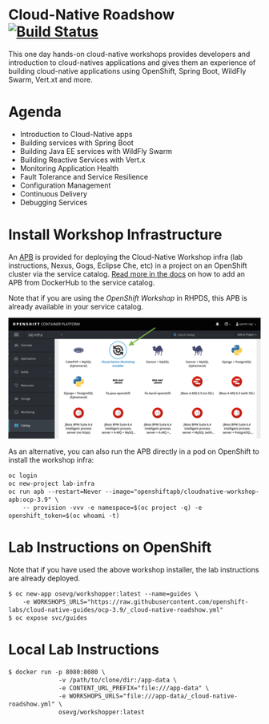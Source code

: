 Cloud-Native Roadshow [![Build Status](https://travis-ci.org/openshift-labs/cloud-native-guides.svg?branch=ocp-3.9)](https://travis-ci.org/openshift-labs/cloud-native-guides)
===
This one day hands-on cloud-native workshops provides developers and introduction to cloud-natives applications and gives them an experience of building cloud-native applications using OpenShift, Spring Boot, WildFly Swarm, Vert.xt and more.

Agenda
===
* Introduction to Cloud-Native apps
* Building services with Spring Boot
* Building Java EE services with WildFly Swarm
* Building Reactive Services with Vert.x
* Monitoring Application Health
* Fault Tolerance and Service Resilience
* Configuration Management 
* Continuous Delivery 
* Debugging Services


Install Workshop Infrastructure
===

An [APB](https://hub.docker.com/r/openshiftapb/cloudnative-workshop-apb) is provided for 
deploying the Cloud-Native Workshop infra (lab instructions, Nexus, Gogs, Eclipse Che, etc) in a project 
on an OpenShift cluster via the service catalog. [Read more in the docs](https://docs.openshift.com/container-platform/3.9/install_config/oab_broker_configuration.html#oab-config-registry-dockerhub) 
on how to add an APB from DockerHub to the service catalog.

Note that if you are using the _OpenShift Workshop_ in RHPDS, this APB is already available in your service catalog.

![](images/service-catalog.png?raw=true)

As an alternative, you can also run the APB directly in a pod on OpenShift to install the workshop infra:

```
oc login
oc new-project lab-infra
oc run apb --restart=Never --image="openshiftapb/cloudnative-workshop-apb:ocp-3.9" \
    -- provision -vvv -e namespace=$(oc project -q) -e openshift_token=$(oc whoami -t)
```

Lab Instructions on OpenShift
===

Note that if you have used the above workshop installer, the lab instructions are already deployed.

```
$ oc new-app osevg/workshopper:latest --name=guides \
    -e WORKSHOPS_URLS="https://raw.githubusercontent.com/openshift-labs/cloud-native-guides/ocp-3.9/_cloud-native-roadshow.yml"
$ oc expose svc/guides
```

Local Lab Instructions
===
```
$ docker run -p 8080:8080 \
              -v /path/to/clone/dir:/app-data \
              -e CONTENT_URL_PREFIX="file:///app-data" \
              -e WORKSHOPS_URLS="file:///app-data/_cloud-native-roadshow.yml" \
              osevg/workshopper:latest
```
